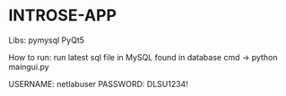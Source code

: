 # INTROSE-APP

Libs:
    pymysql
    PyQt5



How to run:
    run latest sql file in MySQL found in database
    cmd -> python maingui.py

USERNAME: netlabuser
PASSWORD: DLSU1234!